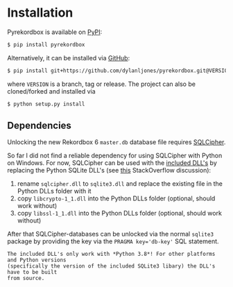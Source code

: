# Installation

Pyrekordbox is available on [PyPI]:

```sh
$ pip install pyrekordbox
```

Alternatively, it can be installed via [GitHub]:
```sh
$ pip install git+https://github.com/dylanljones/pyrekordbox.git@VERSION
```

where `VERSION` is a branch, tag or release. The project can also be cloned/forked
and installed via
```sh
$ python setup.py install
```

## Dependencies

Unlocking the new Rekordbox 6 `master.db` database file requires [SQLCipher][sqlcipher].

So far I did not find a reliable dependency for using SQLCipher
with Python on Windows. For now, SQLCipher can be used with the [included DLL's][dlls]
by replacing the Python SQLite DLL's (see [this](https://stackoverflow.com/questions/58964763/using-sqlcipher-in-python-the-easy-way)
StackOverflow discussion):

1) rename `sqlcipher.dll` to `sqlite3.dll` and replace the existing file in the Python DLLs folder with it
2) copy `libcrypto-1_1.dll` into the Python DLLs folder (optional, should work without)
3) copy `libssl-1_1.dll` into the Python DLLs folder (optional, should work without)

After that SQLCipher-databases can be unlocked via the normal `sqlite3` package by
providing the key via the `PRAGMA key='db-key'` SQL statement.

```{attention}
The included DLL's only work with *Python 3.8*! For other platforms and Python versions
(specifically the version of the included SQLite3 libary) the DLL's have to be built
from source.
```

[Pypi]: https://pypi.org/project/pyrekordbox/
[GitHub]: https://github.com/dylanljones/pyrekordbox
[dlls]: https://github.com/dylanljones/pyrekordbox/tree/master/Libs
[sqlcipher]: https://www.zetetic.net/sqlcipher/open-source/
